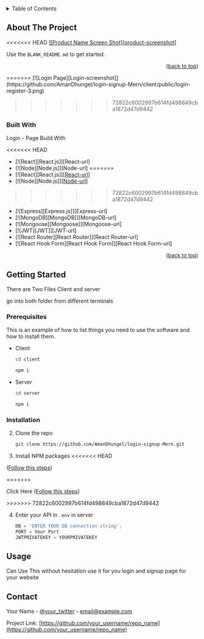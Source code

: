 <!-- Improved compatibility of back to top link: See: https://github.com/othneildrew/Best-README-Template/pull/73 -->
<a id="readme-top"></a>
<!--
*** Thanks for checking out the Best-README-Template. If you have a suggestion
*** that would make this better, please fork the repo and create a pull request
*** or simply open an issue with the tag "enhancement".
*** Don't forget to give the project a star!
*** Thanks again! Now go create something AMAZING! :D
-->


<!-- PROJECT LOGO -->
<br />
<!-- TABLE OF CONTENTS -->
<details>
  <summary>Table of Contents</summary>
  <ol>
    <li>
      <a href="#about-the-project">About The Project</a>
      <ul>
        <li><a href="#built-with">Built With</a></li>
      </ul>
    </li>
    <li>
      <a href="#getting-started">Getting Started</a>
      <ul>
        <li><a href="#prerequisites">Prerequisites</a></li>
        <li><a href="#installation">Installation</a></li>
      </ul>
    </li>
    <li><a href="#usage">Usage</a></li>
<<<<<<< HEAD
    <li><a href="#roadmap">Roadmap</a></li>
    <li><a href="#contributing">Contributing</a></li>
    <li><a href="#license">License</a></li>
    <li><a href="#contact">Contact</a></li>
    <li><a href="#acknowledgments">Acknowledgments</a></li>
=======
    <li><a href="#contact">Contact</a></li>
>>>>>>> 72822c6002997b614fd498849cba1872d47d9442
  </ol>
</details>



<!-- ABOUT THE PROJECT -->
## About The Project

<<<<<<< HEAD
[![Product Name Screen Shot][product-screenshot]](./client/public/login-register-3.png)


Use the `BLANK_README.md` to get started.

<p align="right">(<a href="#readme-top">back to top</a>)</p>
=======
[![Login Page][Login-screenshot]](https://github.com/AmanDhungel/login-signup-Mern/client/public/login-register-3.png)


>>>>>>> 72822c6002997b614fd498849cba1872d47d9442



### Built With
Login - Page Build With

<<<<<<< HEAD
* [![React][React.js]][React-url]
* [![Node][Node.js]][Node-url]
=======
* [![React][React.js]][[React-url](https://encrypted-tbn0.gstatic.com/images?q=tbn:ANd9GcQcR5U16C8yXgBpl7-Bc7Itjx3_LRl425zINA&s)]
* [![Node][Node.js]][[Node-url](https://miro.medium.com/v2/resize:fit:900/1*TY9uBBO9leUbRtlXmQBiug.png)]
>>>>>>> 72822c6002997b614fd498849cba1872d47d9442
* [![Express][Express.js]][Express-url]
* [![MongoDB][MongoDB]][MongoDB-url]
* [![Mongoose][Mongoose]][Mongoose-url]
* [![JWT][JWT]][JWT-url]
* [![React Router][React Router]][React Router-url]
* [![React Hook Form][React Hook Form]][React Hook Form-url]

<p align="right">(<a href="#readme-top">back to top</a>)</p>



<!-- GETTING STARTED -->
## Getting Started

There are Two Files Client and server 

go into both folder from different terminals

### Prerequisites
<a id="Prerequisites"></a>
This is an example of how to list things you need to use the software and how to install them.
* Client
  ```sh
  cd client
  ```
   ```sh
  npm i
  ```
* Server
  ```sh
  cd server
  ```
  ```sh
  npm i
  ```


### Installation

2. Clone the repo
   ```sh
   git clone https://github.com/AmanDhungel/login-signup-Mern.git
   ```
3. Install NPM packages
<<<<<<< HEAD
 <p>(<a href="#Prerequisites">Follow this steps</a>)</p>
=======
 <p>Click Here (<a href="#Prerequisites">Follow this steps</a>)</p>
>>>>>>> 72822c6002997b614fd498849cba1872d47d9442

4. Enter your API in `.env` in server
   ```js
   DB = 'ENTER YOUR DB connection string';
   PORT = Your Port
   JWTPRIVATEKEY = YOURPRIVATEKEY
   ```

<!-- USAGE EXAMPLES -->
## Usage

Can Use This without hesitation use it for you login and signup page for 
your website


<!-- CONTACT -->
## Contact

Your Name - [@your_twitter](https://twitter.com/your_username) - email@example.com

Project Link: [https://github.com/your_username/repo_name](https://github.com/your_username/repo_name)





